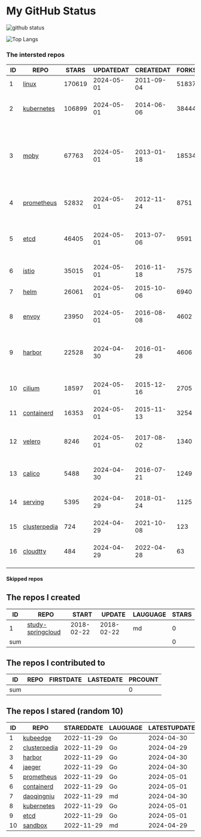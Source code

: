 # My GitHub Status

<img src="https://github-readme-stats-1.yihong0618.vercel.app/api?username=daoqingniu&show_icons=true&&&hide_title=true&count_private=true" alt="github status" />

![Top Langs](https://github-readme-stats-1.yihong0618.vercel.app/api/top-langs/?username=daoqingniu&layout=compact)

<!--START_SECTION:github_repos-->
### The intersted repos
| ID |                              REPO                               | STARS  | UPDATEDAT  | CREATEDAT  | FORKSCOUNT |                                                DESCRIPTIONS                                                |
|----|-----------------------------------------------------------------|--------|------------|------------|------------|------------------------------------------------------------------------------------------------------------|
|  1 | [linux](https://github.com/torvalds/linux)                      | 170619 | 2024-05-01 | 2011-09-04 |      51837 | Linux kernel source tree                                                                                   |
|  2 | [kubernetes](https://github.com/kubernetes/kubernetes)          | 106899 | 2024-05-01 | 2014-06-06 |      38444 | Production-Grade Container Scheduling and Management                                                       |
|  3 | [moby](https://github.com/moby/moby)                            |  67763 | 2024-05-01 | 2013-01-18 |      18534 | The Moby Project - a collaborative project for the container ecosystem to assemble container-based systems |
|  4 | [prometheus](https://github.com/prometheus/prometheus)          |  52832 | 2024-05-01 | 2012-11-24 |       8751 | The Prometheus monitoring system and time series database.                                                 |
|  5 | [etcd](https://github.com/etcd-io/etcd)                         |  46405 | 2024-05-01 | 2013-07-06 |       9591 | Distributed reliable key-value store for the most critical data of a distributed system                    |
|  6 | [istio](https://github.com/istio/istio)                         |  35015 | 2024-05-01 | 2016-11-18 |       7575 | Connect, secure, control, and observe services.                                                            |
|  7 | [helm](https://github.com/helm/helm)                            |  26061 | 2024-05-01 | 2015-10-06 |       6940 | The Kubernetes Package Manager                                                                             |
|  8 | [envoy](https://github.com/envoyproxy/envoy)                    |  23950 | 2024-05-01 | 2016-08-08 |       4602 | Cloud-native high-performance edge/middle/service proxy                                                    |
|  9 | [harbor](https://github.com/goharbor/harbor)                    |  22528 | 2024-04-30 | 2016-01-28 |       4606 | An open source trusted cloud native registry project that stores, signs, and scans content.                |
| 10 | [cilium](https://github.com/cilium/cilium)                      |  18597 | 2024-05-01 | 2015-12-16 |       2705 | eBPF-based Networking, Security, and Observability                                                         |
| 11 | [containerd](https://github.com/containerd/containerd)          |  16353 | 2024-05-01 | 2015-11-13 |       3254 | An open and reliable container runtime                                                                     |
| 12 | [velero](https://github.com/vmware-tanzu/velero)                |   8246 | 2024-05-01 | 2017-08-02 |       1340 | Backup and migrate Kubernetes applications and their persistent volumes                                    |
| 13 | [calico](https://github.com/projectcalico/calico)               |   5488 | 2024-04-30 | 2016-07-21 |       1249 | Cloud native networking and network security                                                               |
| 14 | [serving](https://github.com/knative/serving)                   |   5395 | 2024-04-29 | 2018-01-24 |       1125 | Kubernetes-based, scale-to-zero, request-driven compute                                                    |
| 15 | [clusterpedia](https://github.com/clusterpedia-io/clusterpedia) |    724 | 2024-04-29 | 2021-10-08 |        123 | The Encyclopedia of Kubernetes clusters                                                                    |
| 16 | [cloudtty](https://github.com/cloudtty/cloudtty)                |    484 | 2024-04-29 | 2022-04-28 |         63 | A Friendly Kubernetes CloudShell (Web Terminal) !                                                          |



#### Skipped repos
<!--END_SECTION:github_repos-->

<!--START_SECTION:my_github-->
## The repos I created
| ID  |                                 REPO                                 |   START    |   UPDATE   | LAUGUAGE | STARS |
|-----|----------------------------------------------------------------------|------------|------------|----------|-------|
|   1 | [study-springcloud](https://github.com/daoqingniu/study-springcloud) | 2018-02-22 | 2018-02-22 | md       |     0 |
| sum |                                                                      |            |            |          |     0 |

## The repos I contributed to
| ID  | REPO | FIRSTDATE | LASTEDATE | PRCOUNT |
|-----|------|-----------|-----------|---------|
| sum |      |           |           |       0 |

## The repos I stared (random 10)
| ID |                              REPO                               | STAREDDATE | LAUGUAGE | LATESTUPDATE |
|----|-----------------------------------------------------------------|------------|----------|--------------|
|  1 | [kubeedge](https://github.com/kubeedge/kubeedge)                | 2022-11-29 | Go       | 2024-04-30   |
|  2 | [clusterpedia](https://github.com/clusterpedia-io/clusterpedia) | 2022-11-29 | Go       | 2024-04-29   |
|  3 | [harbor](https://github.com/goharbor/harbor)                    | 2022-11-29 | Go       | 2024-04-30   |
|  4 | [jaeger](https://github.com/jaegertracing/jaeger)               | 2022-11-29 | Go       | 2024-04-30   |
|  5 | [prometheus](https://github.com/prometheus/prometheus)          | 2022-11-29 | Go       | 2024-05-01   |
|  6 | [containerd](https://github.com/containerd/containerd)          | 2022-11-29 | Go       | 2024-05-01   |
|  7 | [daoqingniu](https://github.com/daoqingniu/daoqingniu)          | 2022-11-29 | md       | 2024-04-30   |
|  8 | [kubernetes](https://github.com/kubernetes/kubernetes)          | 2022-11-29 | Go       | 2024-05-01   |
|  9 | [etcd](https://github.com/etcd-io/etcd)                         | 2022-11-29 | Go       | 2024-05-01   |
| 10 | [sandbox](https://github.com/cncf/sandbox)                      | 2022-11-29 | md       | 2024-04-29   |

<!--END_SECTION:my_github-->
